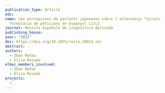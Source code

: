 ```yaml
---
publication_type: Article
eds: .
name: Les percepcions de parlants japonesos sobre l'alternança "tú/usted" en la
  formulació de peticions en espanyol L2/LI
journal: Revista Española de Lingüística Aplicada
publishing_house: .
year: "2022"
doi: https://doi.org/10.1075/resla.20014.ser
abstract: .
authors:
  - Iban Mañas
  - Elisa Rosado
elbec_members_involved:
  - Iban Mañas
  - Elisa Rosado
projects:
  - .
---
```

